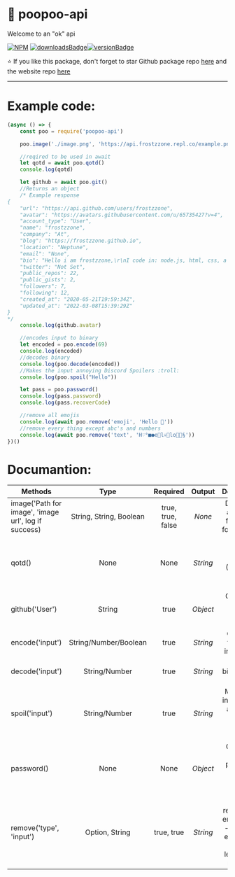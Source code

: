 # 💩 poopoo-api

Welcome to an "ok" api

[![NPM](https://nodei.co/npm/poopoo-api.png)](https://nodei.co/npm/poopoo-api/)
[![downloadsBadge](https://img.shields.io/npm/dt/poopoo-api?style=for-the-badge)](https://npmjs.com/poopoo-api)[![versionBadge](https://img.shields.io/npm/v/poopoo-api?style=for-the-badge)](https://npmjs.com/poopoo-api)

⭐ If you like this package, don't forget to star Github package repo [here](https://github.com/frostzzone/poopoo-api-package) and the website repo [here](https://github.com/frostzzone/poopoo-api)

---

# Example code:

```js
(async () => {
    const poo = require('poopoo-api')

    poo.image('./image.png', 'https://api.frostzzone.repl.co/example.png', false) // saves image for later use :troll:

    //reqired to be used in await
    let qotd = await poo.qotd()
    console.log(qotd)

    let github = await poo.git()
    //Returns an object
    /* Example response
{
    "url": "https://api.github.com/users/frostzzone",
    "avatar": "https://avatars.githubusercontent.com/u/65735427?v=4",
    "account_type": "User",
    "name": "frostzzone",
    "company": "At",
    "blog": "https://frostzzone.github.io",
    "location": "Neptune",
    "email": "None",
    "bio": "Hello i am frostzzone,\r\nI code in: node.js, html, css, a lil bit of vue.js, and scratch\r\nI make discord bots :p",
    "twitter": "Not Set",
    "public_repos": 22,
    "public_gists": 2,
    "followers": 7,
    "following": 12,
    "created_at": "2020-05-21T19:59:34Z",
    "updated_at": "2022-03-08T15:39:29Z"
}
*/
    console.log(github.avatar)

    //encodes input to binary
    let encoded = poo.encode(69)
    console.log(encoded)
    //decodes binary
    console.log(poo.decode(encoded))
    //Makes the input annoying Discord Spoilers :troll:
    console.log(poo.spoil("Hello"))

    let pass = poo.password()
    console.log(pass.password)
    console.log(pass.recoverCode)

    //remove all emojis
    console.log(await poo.remove('emoji', 'Hello 💩'))
    //remove every thing except abc's and numbers 
    console.log(await poo.remove('text', 'H♡°■●e👻l💀🙂lo💩💩§'))
})()
```

# Documantion:


| Methods       | Type           | Required      | Output     | Description |
| ------------- |:-------------:|:-------------:|:-------------:| :--------------:|
| image('Path for image', 'image url', log if success) | String, String, Boolean | true, true, false | *None* | Download an image from a url for later use |
| qotd() | None | None | *String* | Give a random question (Question Of The Day) |
| github('User') | String | true | *Object* | Gives info about a user on github |
| encode('input') | String/Number/Boolean | true | *String* | Converts the input into binary |
| decode('input') | String/Number | true | *String* | Convert binary back into text |
| spoil('input') | String/Number | true | *String* | Makes the input a very annoying discord spoiler spam |
| password() | None | None | *Object* | Creates a random password with a recover code |
| remove('type', 'input') | Option, String | true, true | *String* | **emoji** - removes all emojis, **text** - removes everything except letters and numbers |